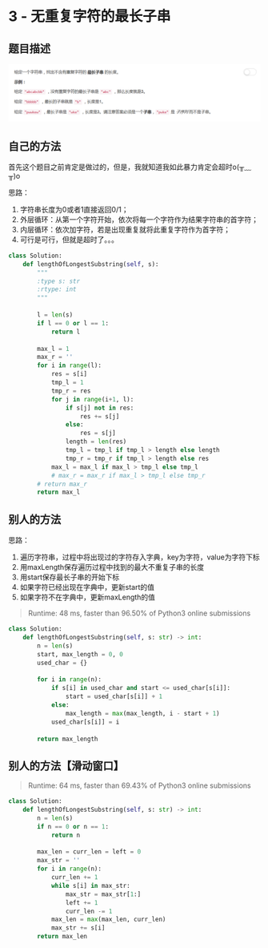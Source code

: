 # 3 - 无重复字符的最长子串

## 题目描述
![problem](images/3.png)

<!-- more -->

## 自己的方法
首先这个题目之前肯定是做过的，但是，我就知道我如此暴力肯定会超时o(╥﹏╥)o

思路：
1. 字符串长度为0或者1直接返回0/1；
2. 外层循环：从第一个字符开始，依次将每一个字符作为结果字符串的首字符；
3. 内层循环：依次加字符，若是出现重复就将此重复字符作为首字符；
4. 可行是可行，但就是超时了。。。

```python
class Solution:
    def lengthOfLongestSubstring(self, s):
        """
        :type s: str
        :rtype: int
        """
        
        l = len(s)
        if l == 0 or l == 1:
        	return l

        max_l = 1
        max_r = ''
        for i in range(l):
        	res = s[i]
	        tmp_l = 1
	        tmp_r = res
	        for j in range(i+1, l):
	        	if s[j] not in res:
	        		res += s[j]
	        	else:
	        		res = s[j]
	        	length = len(res)
	        	tmp_l = tmp_l if tmp_l > length else length
	        	tmp_r = tmp_r if tmp_l > length else res
	        max_l = max_l if max_l > tmp_l else tmp_l
	        # max_r = max_r if max_l > tmp_l else tmp_r
        # return max_r
        return max_l
```

## 别人的方法
思路：
1. 遍历字符串，过程中将出现过的字符存入字典，key为字符，value为字符下标
2. 用maxLength保存遍历过程中找到的最大不重复子串的长度
3. 用start保存最长子串的开始下标
4. 如果字符已经出现在字典中，更新start的值
5. 如果字符不在字典中，更新maxLength的值

> Runtime: 48 ms, faster than 96.50% of Python3 online submissions

```python
class Solution:
    def lengthOfLongestSubstring(self, s: str) -> int:
        n = len(s)
        start, max_length = 0, 0
        used_char = {}
        
        for i in range(n):
            if s[i] in used_char and start <= used_char[s[i]]:
                start = used_char[s[i]] + 1
            else:
                max_length = max(max_length, i - start + 1)
            used_char[s[i]] = i
            
        return max_length
```


## 别人的方法【滑动窗口】
>Runtime: 64 ms, faster than 69.43% of Python3 online submissions

```python
class Solution:
    def lengthOfLongestSubstring(self, s: str) -> int:
        n = len(s)
        if n == 0 or n == 1:
            return n
        
        max_len = curr_len = left = 0
        max_str = ''
        for i in range(n):
            curr_len += 1
            while s[i] in max_str:
                max_str = max_str[1:]
                left += 1
                curr_len -= 1
            max_len = max(max_len, curr_len)
            max_str += s[i]
        return max_len
```
